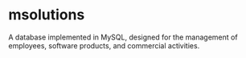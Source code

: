 # msolutions
A database implemented in MySQL, designed for the management of employees, software products, and commercial activities.
